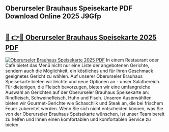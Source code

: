 ## Oberurseler Brauhaus Speisekarte PDF Download Online 2025 J9Gfp

# <h2><a href="http://gcbbwr.nevu.top/?p=Oberurseler+Brauhaus+Speisekarte">🔗 👉🔴 Oberurseler Brauhaus Speisekarte 2025 PDF</a></h2>

[![Oberurseler Brauhaus Speisekarte 2025 PDF](https://i.imgur.com/dBaPXMq.png)](http://gcbbwr.nevu.top/?p=Oberurseler+Brauhaus+Speisekarte)
In einem Restaurant oder Café bietet das Menü nicht nur eine Liste der angebotenen Gerichte, sondern auch die Möglichkeit, ein köstliches und für Ihren Geschmack geeignetes Gericht zu wählen. Auf unserer Oberurseler Brauhaus Speisekarte bieten wir leichte und neue Optionen an - unser Salatbereich. Für diejenigen, die Fleisch bevorzugen, bieten wir eine umfangreiche Auswahl an Gerichten auf der Oberurseler Brauhaus Speisekarte an: Rindfleisch, Schweinefleisch, Huhn und Fisch. Unseren Auserwählten bieten wir Gourmet-Gerichte wie Schaschlik und Steak an, die bei frischem Feuer zubereitet werden. Wenn Sie sich nicht entscheiden können, was Sie von der Oberurseler Brauhaus Speisekarte wünschen, ist unser Team bereit zu helfen und Ihnen einen komfortablen und komfortablen Service zu bieten.
